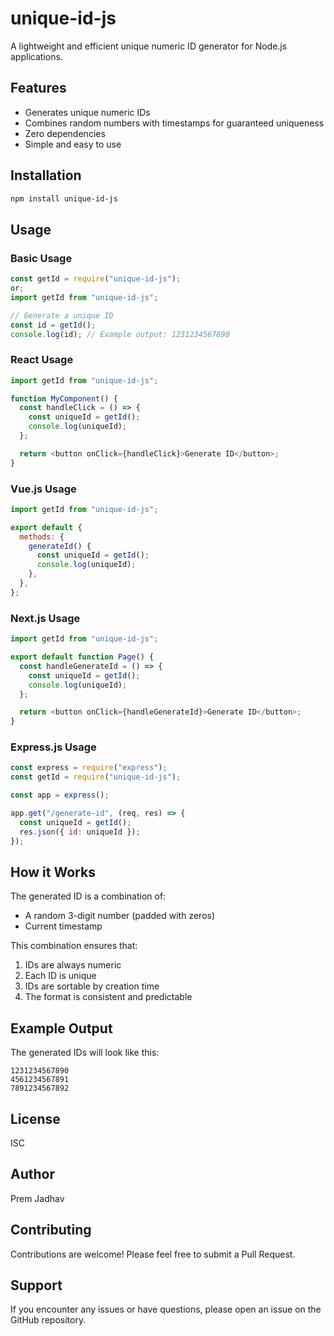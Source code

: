 # unique-id-js

A lightweight and efficient unique numeric ID generator for Node.js applications.

## Features

- Generates unique numeric IDs
- Combines random numbers with timestamps for guaranteed uniqueness
- Zero dependencies
- Simple and easy to use

## Installation

```bash
npm install unique-id-js
```

## Usage

### Basic Usage

```javascript
const getId = require("unique-id-js");
or;
import getId from "unique-id-js";

// Generate a unique ID
const id = getId();
console.log(id); // Example output: 1231234567890
```

### React Usage

```javascript
import getId from "unique-id-js";

function MyComponent() {
  const handleClick = () => {
    const uniqueId = getId();
    console.log(uniqueId);
  };

  return <button onClick={handleClick}>Generate ID</button>;
}
```

### Vue.js Usage

```javascript
import getId from "unique-id-js";

export default {
  methods: {
    generateId() {
      const uniqueId = getId();
      console.log(uniqueId);
    },
  },
};
```

### Next.js Usage

```javascript
import getId from "unique-id-js";

export default function Page() {
  const handleGenerateId = () => {
    const uniqueId = getId();
    console.log(uniqueId);
  };

  return <button onClick={handleGenerateId}>Generate ID</button>;
}
```

### Express.js Usage

```javascript
const express = require("express");
const getId = require("unique-id-js");

const app = express();

app.get("/generate-id", (req, res) => {
  const uniqueId = getId();
  res.json({ id: uniqueId });
});
```

## How it Works

The generated ID is a combination of:

- A random 3-digit number (padded with zeros)
- Current timestamp

This combination ensures that:

1. IDs are always numeric
2. Each ID is unique
3. IDs are sortable by creation time
4. The format is consistent and predictable

## Example Output

The generated IDs will look like this:

```
1231234567890
4561234567891
7891234567892
```

## License

ISC

## Author

Prem Jadhav

## Contributing

Contributions are welcome! Please feel free to submit a Pull Request.

## Support

If you encounter any issues or have questions, please open an issue on the GitHub repository.
